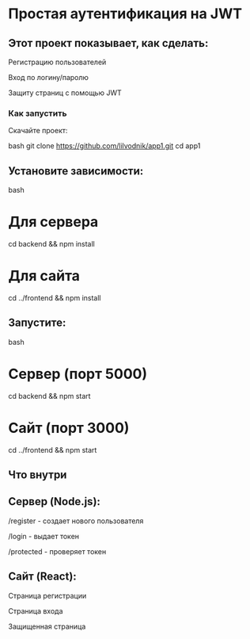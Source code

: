 # Простая аутентификация на JWT
## Этот проект показывает, как сделать:

Регистрацию пользователей

Вход по логину/паролю

Защиту страниц с помощью JWT

### Как запустить
Скачайте проект:

bash
git clone https://github.com/lilvodnik/app1.git
cd app1
## Установите зависимости:

bash

# Для сервера
cd backend && npm install

# Для сайта
cd ../frontend && npm install
## Запустите:

bash
# Сервер (порт 5000)
cd backend && npm start

# Сайт (порт 3000)
cd ../frontend && npm start
## Что внутри
## Сервер (Node.js):

/register - создает нового пользователя

/login - выдает токен

/protected - проверяет токен

## Сайт (React):

Страница регистрации

Страница входа

Защищенная страница
